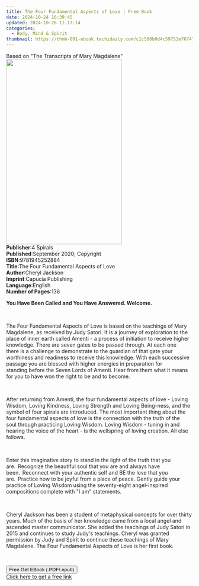 ```yaml
---
title: The Four Fundamental Aspects of Love | Free Book
date: 2024-10-24 16:39:45
updated: 2024-10-26 11:17:14
categories:
  - Body, Mind & Spirit
thumbnail: https://thmb-001-ebook.techidaily.com/c1c500b0d4c59753e76747dc900bf97d2b0284a8f5356c431ace600580e4a6fe.jpg
---
```

<main id="book-container">
  <div class="flex flex-col">
    <div class="book-brief flex-1 py-6 px-4 sm:p-6 md:py-10 md:px-8">
      <!-- brief-->
      <div class="book-brief-main">
        Based on "The Transcripts of Mary Magdalene"
      </div>
    </div>
    <div
      class="book-meta-info flex-1 grid gap-4 col-start-1 col-end-3 row-start-1 sm:mb-6 sm:grid-cols-4 lg:gap-6 lg:col-start-2 lg:row-end-6 lg:row-span-6 lg:mb-0"
    >
      <div
        class="book-meta-info-left place-content-center mt-4 p-4 text-sm leading-6 col-start-2 col-span-2 dark:text-slate-400"
      >
        <img
          class="w-full h-500 object-cover rounded-lg sm:h-255 sm:col-span-2 lg:col-span-full"
          src="https://img-001-ebook.techidaily.com/ba1b93918a05b549eb1503772187f8652a5aa61335529a7ec0a6c9024015100f.jpg"
          alt=""
          width="312"
          height="500"
        />
      </div>
      <div
        class="book-meta-info-right mt-2 col-start-1 row-start-2 col-span-3 self-center"
      >
        <!-- meta data  -->
        <div class="flex flex-col px-4 md:px-8">
          <div class="flex-1">
            <strong>Publisher</strong>:<span class="px-2">4 Spirals</span>
          </div>
          <div class="flex-1">
            <strong>Published</strong>:<span class="px-2"
              >September 2020; Copyright</span
            >
          </div>
          <div class="flex-1">
            <strong>ISBN</strong>:<span class="px-2">9781945252884</span>
          </div>
          <div class="flex-1">
            <strong>Title</strong>:<span class="px-2"
              >The Four Fundamental Aspects of Love</span
            >
          </div>
          <div class="flex-1">
            <strong>Author</strong>:<span class="px-2">Cheryl Jackson</span>
          </div>
          <div class="flex-1">
            <strong>Imprint</strong>:<span class="px-2"
              >Capucia Publishing</span
            >
          </div>
          <div class="flex-1">
            <strong>Language</strong>:<span class="px-2">English</span>
          </div>
          <div class="flex-1">
            <strong>Number of Pages</strong>:<span class="px-2">136</span>
          </div>
        </div>
      </div>
    </div>
    <div class="book-description flex-1 py-6 px-4 sm:p-6 md:py-10 md:px-8">
      <div class="book-description-main">
        <div accordion-content="" id="description">
          <p>
            <strong style="color: rgb(34, 34, 34)"
              >You Have Been Called and You Have Answered. Welcome.</strong
            > &nbsp;
          </p>
          <p>&nbsp;</p>
          <p>
            The Four Fundamental Aspects of Love<span
              style="color: rgb(34, 34, 34)"
              >&nbsp;is based on the teachings of Mary Magdalene, as received by
              Judy Satori. It&nbsp;is a journey of exploration to the place of
              inner earth called&nbsp;</span
            ><span style="color: rgb(34, 34, 34); background-color: inherit"
              >Amenti</span
            ><span style="color: rgb(34, 34, 34)"
              >&nbsp;-&nbsp;a process of initiation to receive higher knowledge.
              There are seven gates to be passed through. At each one
              there&nbsp;is&nbsp;a challenge to demonstrate to the guardian of
              that gate your worthiness and readiness to receive this knowledge.
              With each successive passage you&nbsp;are&nbsp;blessed with higher
              energies in preparation&nbsp;for standing&nbsp;before the Seven
              Lords of Amenti. Hear from them what it means for you to have won
              the right to be and to become.</span
            > &nbsp;
          </p>
          <p><span style="color: rgb(34, 34, 34)"></span> &nbsp;</p>
          <p>
            <span style="color: rgb(34, 34, 34)"
              >After returning from Amenti, the four fundamental aspects of
              love&nbsp;-&nbsp;Loving Wisdom, Loving Kindness, Loving Strength
              and Loving Being-ness,&nbsp;and the symbol of four spirals are
              introduced. The most important thing about the four fundamental
              aspects of love is the connection&nbsp;with the truth of the
              soul&nbsp;through practicing Loving Wisdom. Loving
              Wisdom&nbsp;-&nbsp;tuning in and hearing the voice of the
              heart&nbsp;-&nbsp;is the wellspring of loving creation. All else
              follows.</span
            > &nbsp;
          </p>
          <p><span style="color: rgb(34, 34, 34)"></span> &nbsp;</p>
          <span style="color: rgb(34, 34, 34)"
            >Enter this imaginative story to stand in the light of the truth
            that you are.</span
          > &nbsp;<span style="color: rgb(34, 34, 34)"
            >Recognize the beautiful soul that you are and always have
            been.</span
          > &nbsp;<span style="color: rgb(34, 34, 34)"
            >Reconnect with your authentic self and BE the love that you
            are.</span
          > &nbsp;<span style="color: rgb(34, 34, 34)"
            >Practice how to be joyful from a place of peace.&nbsp;</span
          ><span style="color: rgb(34, 34, 34)"
            >Gently guide your practice of Loving Wisdom using
            the&nbsp;seventy-eight angel-inspired compositions complete with
            "I&nbsp;am" statements.</span
          > &nbsp;
          <p> &nbsp;</p>
          <p>
            <span style="color: rgb(34, 34, 34)"
              >Cheryl Jackson has been a student of metaphysical concepts for
              over thirty years. Much of the basis of her knowledge came from a
              local angel and ascended master communicator. She added the
              teachings of Judy Satori in 2015 and continues to study Judy's
              teachings. Cheryl was granted permission by Judy and Spirit to
              continue these teachings of Mary Magdalene.</span
            >&nbsp;The Four Fundamental Aspects of Love&nbsp;is her first
            book.&nbsp;
          </p>
          <p><br /></p>
        </div>
        <div class="accordion-fader"></div>
      </div>
    </div>
    <div class="book-excerpts flex-1 py-6 px-4 sm:p-6 md:py-10 md:px-8"></div>
    <div
      class="book-about-author flex-1 py-6 px-4 sm:p-6 md:py-10 md:px-8"
    ></div>
    <div class="book-free-get flex-1 py-6 px-4 sm:p-6 md:py-10 md:px-8">
      <button
        id="btn-free-get"
        class="bg-blue-500 hover:bg-blue-700 text-white font-bold py-2 px-4 rounded"
      >
        Free Get EBook (.PDF/.epub)
      </button>
      <div id="countdown-display" class="px-2 text-lg mt-2"></div>
      <a
        id="free-link"
        class="hidden bg-blue-500 hover:bg-blue-700 text-white font-bold py-2 px-4 rounded"
        href="https://www.ebooks.com/en-us/book/210252428/the-four-fundamental-aspects-of-love/cheryl-jackson/"
        target="_blank"
        >Click here to get a free link</a
      >
    </div>
    <script>
      let countdownTime = 0;
      let countdownInterval = null;
      document
        .getElementById('btn-free-get')
        .addEventListener('click', startCountdown);
      function startCountdown() {
        countdownTime = new Date().getTime() + 60000 * 3;
        countdownInterval = setInterval(updateCountdown, 1000);
        document.getElementById('btn-free-get').disabled = true;
        document
          .getElementById('btn-free-get')
          .classList.add('bg-gray-500', 'cursor-not-allowed');
      }
      function updateCountdown() {
        let currentTime = new Date().getTime();
        let timeLeft = countdownTime - currentTime;
        let secondsLeft = Math.floor(timeLeft / 1000);
        document.getElementById('countdown-display').innerHTML =
          `Remaining time: ${secondsLeft} seconds.`;
        if (secondsLeft <= 0) {
          clearInterval(countdownInterval);
          document.getElementById('btn-free-get').classList.add('hidden');
          document.getElementById('free-link').classList.remove('hidden');
          document.getElementById('countdown-display').innerHTML = '';
        }
      }
    </script>
  </div>
</main>
